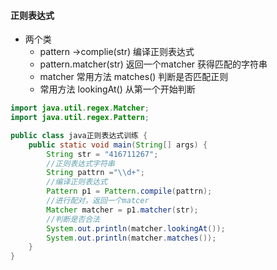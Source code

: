 
#### 正则表达式
* 两个类
  * pattern ->complie(str) 编译正则表达式
  * pattern.matcher(str) 返回一个matcher 获得匹配的字符串
  * matcher 常用方法 matches() 判断是否匹配正则
  * 常用方法 lookingAt() 从第一个开始判断

```java
import java.util.regex.Matcher;
import java.util.regex.Pattern;

public class java正则表达式训练 {
	public static void main(String[] args) {
		String str = "416711267";
		//正则表达式字符串
		String pattrn ="\\d+";
		//编译正则表达式
		Pattern p1 = Pattern.compile(pattrn);
		//进行配对，返回一个matcer
		Matcher matcher = p1.matcher(str);
		//判断是否合法
		System.out.println(matcher.lookingAt());
		System.out.println(matcher.matches());
	}
}
```
